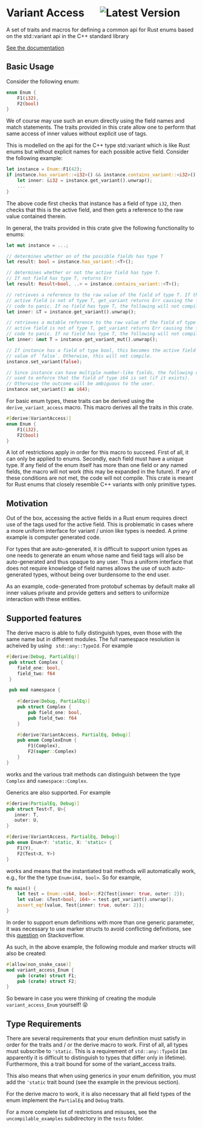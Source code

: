 # Variant Access &emsp; ![Latest Version] 

[Latest Version]: https://img.shields.io/crates/v/variant_access.svg
[crates.io]: https://crates.io/crates/variant_access
A set of traits and macros for defining a common api for Rust enums based on the std::variant api in the C++ standard library

[See the documentation](https://docs.rs/variant_access_traits) 
## Basic Usage

Consider the following enum:
``` rust
enum Enum {
    F1(i32),
    F2(bool)
} 
```
We of course may use such an enum directly using the field names and match statements.
The traits provided in this crate allow one to perform that same access of inner values without
explicit use of tags. 

This is modelled on the api for the C++ type std::variant which is like Rust enums but without explicit
names for each possible active field. Consider the following example:
``` rust
let instance = Enum::F1(42);
if instance.has_variant::<i32>() && instance.contains_variant::<i32>().unwrap() {
    let inner: &i32 = instance.get_variant().unwrap();
    ...
}
```
The above code first checks that instance has a field of type `i32`, then checks that this is the active field,
and then gets a reference to the raw value contained therein.

In general, the traits provided in this crate give the following functionality to enums:
``` rust
let mut instance = ...;

// determines whether on of the possible fields has type T
let result: bool = instance.has_variant::<T>();

// determines whether or not the active field has type T.
// If not field has type T, returns Err
let result: Result<bool, ..> = instance.contains_variant::<T>();

// retrieves a reference to the raw value of the field of type T. If the
// active field is not of type T, get_variant returns Err causing the following
// code to panic. If no field has type T, the following will not compile.
let inner: &T = instance.get_variant().unwrap();

// retrieves a mutable reference to the raw value of the field of type T. If the
// active field is not of type T, get_variant returns Err causing the following
// code to panic. If no field has type T, the following will not compile.
let inner: &mut T = instance.get_variant_mut().unwrap();   

// If instance has a field of type bool, this becomes the active field with
// value of `false`. Otherwise, this will not compile.
instance.set_variant(false);

// Since instance can have multiple number-like fields, the following can be
// used to enforce that the field of type i64 is set (if it exists).
// Otherwise the outcome will be ambiguous to the user.
instance.set_variant(3 as i64);
```
For basic enum types, these traits can be derived using the `derive_variant_access` macro. This macro
derives all the traits in this crate. 
``` rust
#[derive(VariantAccess)]
enum Enum {
    F1(i32),
    F2(bool)
}
``` 
A lot of restrictions apply in order for this macro to succeed. First of all, it can only be applied to enums.
Secondly, each field must have a unique type. If any field of the enum itself has more than one field or any 
named fields, the macro will not work (this may be expanded in the future). If any of these conditions are not met,
the code will not compile. This crate is meant for Rust enums that closely resemble C++ variants with only primitive
types.
## Motivation

Out of the box, accessing the active fields in a Rust enum requires direct use of the tags used for the active field.
This is problematic in cases where a more uniform interface for variant / union like types is needed. A prime example is
computer generated code.

For types that are auto-generated, it is difficult to support union types as one needs to generate an enum whose name
and field tags will also be auto-generated and thus opaque to any user. Thus a uniform interface that does not require
knowledge of field names allows the use of such auto-generated types, without being over burdensome to the end user.

As an example, code-generated from protobuf schemas by default make all 
inner values private and provide getters and setters to uniformize interaction with these entities.

## Supported features

The derive macro is able to fully distinguish types, even those with the same name but in different modules. The full 
namespace resolution is acheived by using ``` std::any::TypeId```. For example
```rust
#[derive(Debug, PartialEq)]
 pub struct Complex {
    field_one: bool,
    field_two: f64
 }

 pub mod namespace {
    
    #[derive(Debug, PartialEq)]
    pub struct Complex {
        pub field_one: bool,
        pub field_two: f64
    }

    #[derive(VariantAccess, PartialEq, Debug)]
    pub enum ComplexEnum {
        F1(Complex),
        F2(super::Complex)
    }
}
```
works and the various trait methods can distinguish between the type ```Complex``` and ```namespace::Complex```.

Generics are also supported. For example 
```rust
#[derive(PartialEq, Debug)]
pub struct Test<T, U>{
   inner: T,
   outer: U,
}

#[derive(VariantAccess, PartialEq, Debug)]
pub enum Enum<Y: 'static, X: 'static> {
    F1(Y),
    F2(Test<X, Y>)
}
``` 
works and means that the instantiated trait methods will automatically work, e.g., for the 
the type ```Enum<i64, bool>```. So for example, 
```rust
fn main() {
    let test = Enum::<i64, bool>::F2(Test{inner: true, outer: 2});
    let value: &Test<bool, i64> = test.get_variant().unwrap();
    assert_eq!(value, Test{inner: true, outer: 2});
}
```
In order to support enum definitions with more than one generic parameter, it was necessary to use
marker structs to avoid conflicting definitions, see this [question](https://stackoverflow.com/questions/52281091/can-i-avoid-eager-ambiguity-resolution-for-trait-implementations-with-generics/52692592#52692592) on Stackoverflow.

As such, in the above example, the following module and marker structs will also be created:
```rust
#[allow(non_snake_case)]
mod variant_access_Enum {
    pub (crate) struct F1;
    pub (crate) struct F2;
}
```
So beware in case you were thinking of creating the module ```variant_access_Enum``` yourself! :stuck_out_tongue_closed_eyes:

## Type Requirements

There are several requirements that your enum definition must satisfy in order for the traits and / or the 
derive macro to work. First of all, all types must subscribe to `'static`. This is a requirement of ```std::any::TypeId```
(as apparently it is difficult to distinguish to types that differ only in lifetime). Furthermore, this a trait bound
for some of the variant_access traits. 

This also means that when using generics in your enum definition, you must add the `'static` trait bound (see the 
example in the previous section).

For the derive macro to work, it is also necessary that all field types of the enum implement the `PartialEq` and `Debug`
traits.

For a more complete list of restrictions and misuses, see the `uncompilable_examples` subdirectory in the `tests` folder.